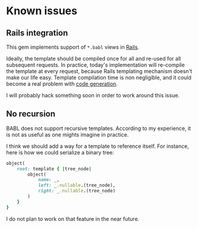 # Known issues

## Rails integration

This gem implements support of `*.babl` views in [Rails](https://github.com/rails/rails/).

Ideally, the template should be compiled once for all and re-used for all subsequent requests. In practice, today's implementation will re-compile the template at every request, because Rails templating mechanism doesn't make our life easy. Template compilation time is non negligible, and it could become a real problem with [code generation](https://github.com/getbannerman/babl/pull/21).

I will probably hack something soon in order to work around this issue.

## No recursion

BABL does not support recursive templates. According to my experience, it is not as useful as one mights imagine in practice.

I think we should add a way for a template to reference itself. For instance, here is how we could serialize a binary tree:

```ruby
object(
    root: template { |tree_node|
        object(
            name: _,
            left: _.nullable.(tree_node),
            right: _.nullable.(tree_node)
        )
    }
}
```

I do not plan to work on that feature in the near future.
